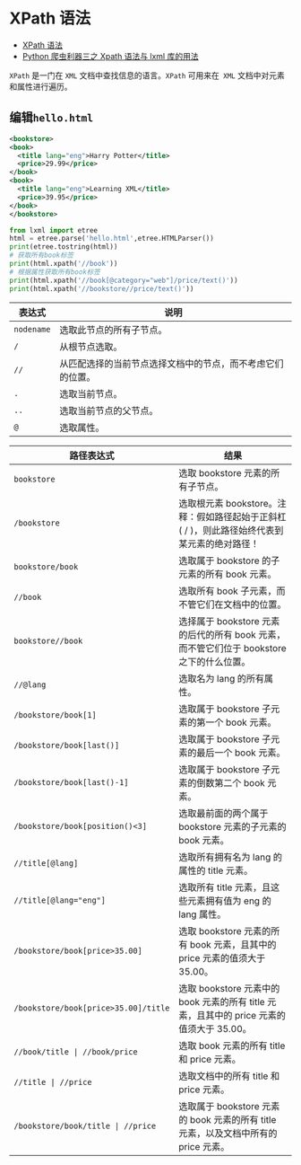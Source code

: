 # XPath 语法

- [XPath 语法](https://www.w3school.com.cn/xpath/xpath_syntax.asp)
- [Python 爬虫利器三之 Xpath 语法与 lxml 库的用法](https://cuiqingcai.com/2621.html)

`XPath` 是一门在 `XML` 文档中查找信息的语言。`XPath` 可用来在` XML` 文档中对元素和属性进行遍历。

## 编辑`hello.html`

```xml
<bookstore>
<book>
  <title lang="eng">Harry Potter</title>
  <price>29.99</price>
</book>
<book>
  <title lang="eng">Learning XML</title>
  <price>39.95</price>
</book>
</bookstore>
```

```python
from lxml import etree
html = etree.parse('hello.html',etree.HTMLParser())
print(etree.tostring(html))
# 获取所有book标签
print(html.xpath('//book'))
# 根据属性获取所有book标签
print(html.xpath('//book[@category="web"]/price/text()'))
print(html.xpath('//bookstore//price/text()'))
```

| 表达式     | 说明                                                       |
| ---------- | ---------------------------------------------------------- |
| `nodename` | 选取此节点的所有子节点。                                   |
| `/`        | 从根节点选取。                                             |
| `//`       | 从匹配选择的当前节点选择文档中的节点，而不考虑它们的位置。 |
| `.`        | 选取当前节点。                                             |
| `..`       | 选取当前节点的父节点。                                     |
| `@`        | 选取属性。                                                 |

| 路径表达式                           | 结果                                                                                        |
| ------------------------------------ | ------------------------------------------------------------------------------------------- |
| `bookstore`                          | 选取 bookstore 元素的所有子节点。                                                           |
| `/bookstore`                         | 选取根元素 bookstore。注释：假如路径起始于正斜杠( / )，则此路径始终代表到某元素的绝对路径！ |
| `bookstore/book`                     | 选取属于 bookstore 的子元素的所有 book 元素。                                               |
| `//book`                             | 选取所有 book 子元素，而不管它们在文档中的位置。                                            |
| `bookstore//book`                    | 选择属于 bookstore 元素的后代的所有 book 元素，而不管它们位于 bookstore 之下的什么位置。    |
| `//@lang`                            | 选取名为 lang 的所有属性。                                                                  |
| `/bookstore/book[1]`                 | 选取属于 bookstore 子元素的第一个 book 元素。                                               |
| `/bookstore/book[last()]`            | 选取属于 bookstore 子元素的最后一个 book 元素。                                             |
| `/bookstore/book[last()-1]`          | 选取属于 bookstore 子元素的倒数第二个 book 元素。                                           |
| `/bookstore/book[position()<3]`      | 选取最前面的两个属于 bookstore 元素的子元素的 book 元素。                                   |
| `//title[@lang]`                     | 选取所有拥有名为 lang 的属性的 title 元素。                                                 |
| `//title[@lang="eng"]`               | 选取所有 title 元素，且这些元素拥有值为 eng 的 lang 属性。                                  |
| `/bookstore/book[price>35.00]`       | 选取 bookstore 元素的所有 book 元素，且其中的 price 元素的值须大于 35.00。                  |
| `/bookstore/book[price>35.00]/title` | 选取 bookstore 元素中的 book 元素的所有 title 元素，且其中的 price 元素的值须大于 35.00。   |
| `//book/title \| //book/price`       | 选取 book 元素的所有 title 和 price 元素。                                                  |
| `//title \| //price`                 | 选取文档中的所有 title 和 price 元素。                                                      |
| `/bookstore/book/title \| //price`   | 选取属于 bookstore 元素的 book 元素的所有 title 元素，以及文档中所有的 price 元素。         |
